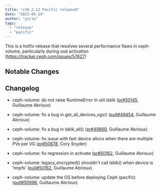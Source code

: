 ```yaml
---
title: "v16.2.12 Pacific released"
date: "2023-04-14"
author: "yuriw"
tags:
  - "release"
  - "pacific"
---
```


This is a hotfix release that resolves several performance flaws in ceph-volume,
particularly during osd activation (https://tracker.ceph.com/issues/57627)

## Notable Changes

## Changelog

- ceph-volume: do not raise RuntimeError in util<span></span>.lsblk ([pr#50145](https://github.com/ceph/ceph/pull/50145), Guillaume Abrioux)

- ceph-volume: fix a bug in get\_all\_devices\_vgs() ([pull#49454](https://github.com/ceph/ceph/pull/49454), Guillaume Abrioux)

- ceph-volume: fix a bug in lsblk\_all() ([pr#49869](https://github.com/ceph/ceph/pull/49869), Guillaume Abrioux)

- ceph-volume: fix issue with fast device allocs when there are multiple PVs per VG ([pr#50878](https://github.com/ceph/ceph/pull/50878), Cory Snyder)

- ceph-volume: fix regression in activate ([pr#50162](https://github.com/ceph/ceph/pull/50162), Guillaume Abrioux)

- ceph-volume: legacy\_encrypted() shouldn't call lsblk() when device is 'tmpfs' ([pull#50162](https://github.com/ceph/ceph/pull/50162), Guillaume Abrioux)

- ceph-volume: update the OS before deploying Ceph (pacific) ([pull#50996](https://github.com/ceph/ceph/pull/50996), Guillaume Abrioux)
